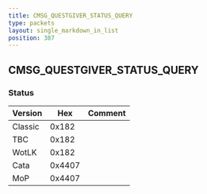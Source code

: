 ```yaml
---
title: CMSG_QUESTGIVER_STATUS_QUERY
type: packets
layout: single_markdown_in_list
position: 387
---
```


## CMSG_QUESTGIVER_STATUS_QUERY

### Status

Version    | Hex        | Comment
---------- | ---------- | ---------- 
Classic    | 0x182      | 
TBC        | 0x182      | 
WotLK      | 0x182      | 
Cata       | 0x4407     | 
MoP        | 0x4407     | 